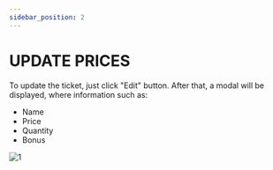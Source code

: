 ```yaml
---
sidebar_position: 2
---
```


# UPDATE PRICES

To update the ticket, just click "Edit" button. After that, a modal will be displayed, where information such as:

- Name
- Price
- Quantity
- Bonus

![1](/imagens/updateingresso.png)
